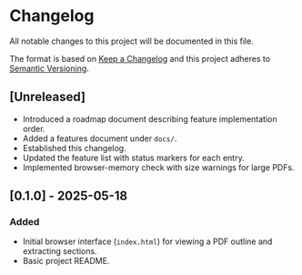 # Changelog

All notable changes to this project will be documented in this file.

The format is based on [Keep a Changelog](https://keepachangelog.com/en/1.1.0/) and this project adheres to [Semantic Versioning](https://semver.org/spec/v2.0.0.html).

## [Unreleased]
- Introduced a roadmap document describing feature implementation order.
- Added a features document under `docs/`.
- Established this changelog.
- Updated the feature list with status markers for each entry.
- Implemented browser-memory check with size warnings for large PDFs.

## [0.1.0] - 2025-05-18
### Added
- Initial browser interface (`index.html`) for viewing a PDF outline and extracting sections.
- Basic project README.
